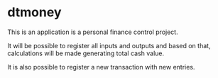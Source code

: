# dtmoney

This is an application is a personal finance control project.

It will be possible to register all inputs and outputs and based on that, calculations will be made generating total cash value.

It is also possible to register a new transaction with new entries.

